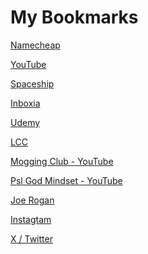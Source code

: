# My Bookmarks

<a href="https://www.namecheap.com/">Namecheap</a>

<a href="https://www.youtube.com/">YouTube</a>

<a href="https://spaceship.com">Spaceship</a>

<a href="https://inboxia.org">Inboxia</a>

<a href="https://udemy.com">Udemy</a>

<a href="https://lcc.edu">LCC</a>

<a href="https://www.youtube.com/@MoggingClub">Mogging Club - YouTube</a>

<a href="https://www.youtube.com/@pslgodmindset">Psl God Mindset - YouTube</a>

<a href="https://joerogan.com">Joe Rogan</a>

<a href="https://instagram.com">Instagtam</a>

<a href="https://x.com">X / Twitter</a>

